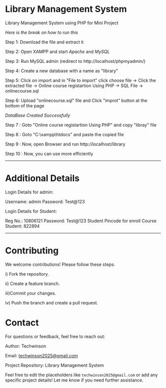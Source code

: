 # Library Management System
Library Management System using PHP for Mini Project

*Here is the break on how to run this*

Step 1: Download the file and extract it

Step 2: Open XAMPP and start *Apache* and *MySQL*

Step 3: Run MySQL admin (redirect to http://localhost/phpmyadmin/)

Step 4: Create a new database with a name as "library"

Step 5: Click on import and in "File to import" click choose file -> Click the extracted file -> Online course registartion Using PHP -> SQL File -> onlinecourse.sql

Step 6: Upload "onlinecourse.sql" file  and Click "improt" button at the bottom of the page

*DataBase Created Successfully*

Step 7  : Goto "Online course registartion Using PHP" and copy "libray" file

Step 8  : Goto "C:\xampp\htdocs" and paste the copied file

Step 9  : Now, open Browser and run http://localhost/library

Step 10 : Now, you can use more efficiently

*******************************************************************************************************************************************************************
# Additional Details

Login Details for admin:

Username: admin
Password: Test@123

Login Details for Student:

Reg No.: 10806121
Password: Test@123
Student Pincode for enroll Course Student: 822894
*******************************************************************************************************************************************************************

# Contributing
We welcome contributions! Please follow these steps:

i)  Fork the repository.

ii) Create a feature branch.

iii)Commit your changes.

iv) Push the branch and create a pull request.


# Contact

For questions or feedback, feel free to reach out:

Author: Techwinson

Email: techwinson2025@gmail.com

Project Repository: Library Management System


Feel free to edit the placeholders like `techwinson2025@gmail.com` or add any specific project details! Let me know if you need further assistance.
